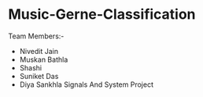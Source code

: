 # Music-Gerne-Classification
Team Members:-
* Nivedit Jain
* Muskan Bathla
* Shashi
* Suniket Das
* Diya Sankhla
Signals And System Project 
